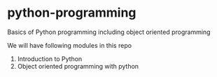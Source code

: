 # python-programming
Basics of Python programming including object oriented programming

We will have following modules in this repo
  1. Introduction to Python 
  2. Object oriented programming with python 

